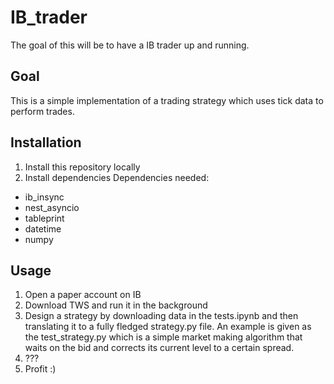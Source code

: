 # IB_trader

The goal of this will be to have a IB trader up and running.

## Goal
This is a simple implementation of a trading strategy which uses tick data to perform trades.

## Installation
1. Install this repository locally
2. Install dependencies
Dependencies needed:
- ib_insync
- nest_asyncio
- tableprint
- datetime
- numpy

## Usage
1. Open a paper account on IB
2. Download TWS and run it in the background
3. Design a strategy by downloading data in the tests.ipynb and then translating it to a fully fledged strategy.py file. An example is given as the test_strategy.py which is a simple market making algorithm that waits on the bid and corrects its current level to a certain spread.
4. ???
5. Profit :)
